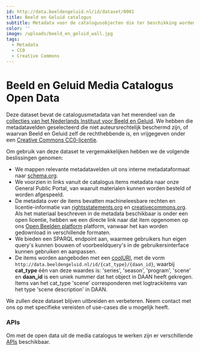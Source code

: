 ```yaml
---
id: http://data.beeldengeluid.nl/id/dataset/0001
title: Beeld en Geluid catalogus
subtitle: Metadata voor de catalogusobjecten die ter beschikking worden gesteld door het Nederlands Instituut voor Beeld en Geluid.
color: ''
image: /uploads/beeld_en_geluid_wall.jpg
tags:
  - Metadata
  - CC0
  - Creative Commons
---
```


# Beeld en Geluid Media Catalogus Open Data

Deze dataset bevat de catalogusmetadata van het merendeel van de [collecties van het Nederlands Instituut voor Beeld en Geluid](https://www.beeldengeluid.nl/collectie). We hebben die metadatavelden geselecteerd die niet auteursrechtelijk beschermd zijn, of waarvan Beeld en Geluid zelf de rechthebbende is, en vrijgegeven onder een [Creative Commons CC0-licentie](https://creativecommons.org/publicdomain/zero/1.0).

Om gebruik van deze dataset te vergemakkelijken hebben we de volgende beslissingen genomen:

- We mappen relevante metadatavelden uit ons interne metadataformaat naar [schema.org](https://schema.org/).
- We voorzien in links vanuit de catalogus items metadata naar onze General Public Portal, van waaruit materialen kunnen worden besteld of worden afgespeeld.
- De metadata over de items bevatten machineleesbare rechten en licentie-informatie van [rightsstatements.org](https://rightsstatements.org/nl/) en [creativecommons.org](https://creativecommons.org/). Als het materiaal beschreven in de metadata beschikbaar is onder een open licentie, hebben we een directe link naar dat item opgenomen op ons [Open Beelden platform](https://openbeelden.nl/) platform, vanwaar het kan worden gedownload in verschillende formaten.
- We bieden een SPARQL endpoint aan, waarmee gebruikers hun eigen query's kunnen bouwen of voorbeeldquery's in de gebruikersinterface kunnen gebruiken en aanpassen.
- De items worden aangeboden met een [coolURI](https://www.w3.org/TR/cooluris/), met de vorm `http://data.beeldengeluid.nl/id/{cat_type}/{daan_id}`, waarbij **cat_type** één van deze waardes is: 'series', 'season', 'program', 'scene' en **daan_id** is een uniek nummer dat het object in DAAN heeft gekregen. Items van het cat_type 'scene' corresponderen met logtrackitems van het type 'scene description' in DAAN.

We zullen deze dataset blijven uitbreiden en verbeteren. Neem contact met ons op met specifieke vereisten of use-cases die u mogelijk heeft.

### APIs

Om met de open data uit de media catalogus te werken zijn er verschillende [APIs](/nl/apis/nisv-media-catalog) beschikbaar.
